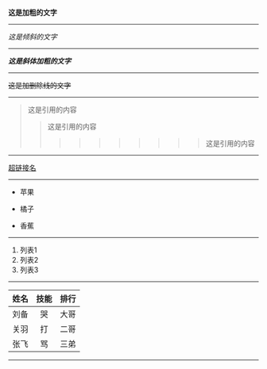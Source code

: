 
**这是加粗的文字**
***
*这是倾斜的文字*
***
***这是斜体加粗的文字***
***
~~这是加删除线的文字~~
***
>这是引用的内容
>>这是引用的内容
>>>>>>>>>>这是引用的内容
***
[超链接名](超链接地址)
***
* 苹果
- 橘子
+ 香蕉
***
1. 列表1
2. 列表2
3. 列表3
***
姓名|技能|排行
--|:--:|--:
刘备|哭|大哥
关羽|打|二哥
张飞|骂|三弟
***
